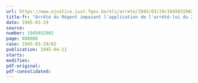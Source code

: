 ```yaml
---
url: https://www.ejustice.just.fgov.be/eli/arrete/1945/03/29/1945032902/justel
title-fr: "Arrêté du Régent imposant l'application de l'arrêté-loi du 28 décembre 1944, concernant la sécurité sociale des travailleurs, pour une partie du personnel de la Société nationale des Chemins de Fer belges"
date: 1945-03-29
source:
number: 1945032902
page: 888888
case: 1945-03-29/02
publication: 1945-04-11
starts:
modifies:
pdf-original:
pdf-consolidated:
---
```


